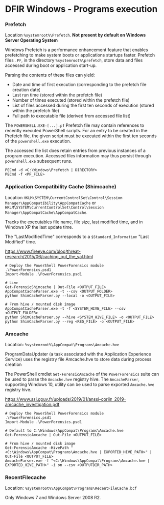 # DFIR Windows - Programs execution

### Prefetch

Location `%systemroot%\Prefetch`. **Not present by default on Windows Server
Operating System**

Windows Prefetch is a performance enhancement feature that enables prefetching
to make system boots or applications startups faster. Prefetch files `.PF`,
in the directory `%systemroot%\prefetch`, store data and files accessed during
boot or application start-up.

Parsing the contents of these files can yield:
  - Date and time of first execution (corresponding to the prefetch file
    creation date)
  - Last run time (stored within the prefetch file)
  - Number of times executed (stored within the prefetch file)
  - List of files accessed during the first ten seconds of execution
    (stored within the prefetch file)
  - Full path to executable file (derived from accessed file list)

The `POWERSHELL.EXE-[...].pf` Prefetch file may contain references to
recently executed PowerShell scripts. For an entry to be created in the
Prefetch file, the given script must be executed within the first ten seconds
of the `powershell.exe` execution.

The accessed file list does retain entries from previous instances of a program
execution. Accessed files information may thus persist through `powershell.exe`
subsequent runs.

```
PECmd -d <C:\Windows\Prefetch | DIRECTORY>
PECmd -f <PF_FILE>
```

### Application Compatibility Cache (Shimcache)

Location
`HKLM\SYSTEM\CurrentControlSet\Control\Session Manager\AppCompatibility\AppCompatCache`
or `HKLM\SYSTEM\CurrentControlSet\Control\Session Manager\AppCompatCache\AppCompatCache`.

Tracks the executables file name, file size, last modified time,
and in Windows XP the last update time.

The "LastModifiedTime" corresponds to a `$Standard_Information` "Last Modified"
time.

https://www.fireeye.com/blog/threat-research/2015/06/caching_out_the_val.html

```
# Deploy the PowerShell PowerForensics module
.\PowerForensics.psd1
Import-Module .\PowerForensics.psd1

# Live
Get-ForensicShimcache | Out-File <OUTPUT_FILE>
AppCompatCacheParser.exe -t --csv <OUTPUT_FOLDER>
python ShimCacheParser.py --local -o <OUTPUT_FILE>

# From hive / mounted disk image
AppCompatCacheParser.exe -t -f <SYSTEM_HIVE_FILE> --csv <OUTPUT_FOLDER>
python ShimCacheParser.py --hive <SYSTEM_HIVE_FILE> -o <OUTPUT_FILE>
python ShimCacheParser.py --reg <REG_FILE> -o <OUTPUT_FILE>
```

### Amcache

Location: `%systemroot%\AppCompat\Programs\Amcache.hve`

ProgramDataUpdater (a task associated with the Application
Experience Service) uses the registry file Amcache.hve to store
data during process creation

The PowerShell cmdlet `Get-ForensicAmcache` of the `PowerForensics` suite
can be used to parse the `Amcache.hve` registry hive. The `AmcacheParser`,
supporting Windows 10, utility can be used to parse exported `Amcache.hve`
registry hive.

https://www.ssi.gouv.fr/uploads/2019/01/anssi-coriin_2019-amcache_investigation.pdf

```
# Deploy the PowerShell PowerForensics module
.\PowerForensics.psd1
Import-Module .\PowerForensics.psd1

# Default to C:\Windows\AppCompat\Programs\Amcache.hve
Get-ForensicAmcache | Out-File <OUTPUT_FILE>

# From hive / mounted disk image
Get-ForensicAmcache -HivePath "<C:\Windows\AppCompat\Programs\Amcache.hve | EXPORTED_HIVE_PATH>" | Out-File <OUTPUT_FILE>
AmcacheParser.exe -f "<C:\Windows\AppCompat\Programs\Amcache.hve | EXPORTED_HIVE_PATH>" -i on --csv <OUTPUTDIR_PATH>
```

### RecentFilecache

Location: `%systemroot%\AppCompat\Programs\RecentFileCache.bcf`

Only Windows 7 and Windows Server 2008 R2.
